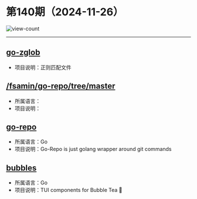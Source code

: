 # 第140期（2024-11-26）

![view-count](https://count.getloli.com/@xiaoxuan6-weekly-20241126)

---
## [go-zglob](https://github.com/mattn/go-zglob)
- 项目说明：正则匹配文件

## [/fsamin/go-repo/tree/master](https://github.com/fsamin/go-repo/tree/master)
- 所属语言：
- 项目说明：

## [go-repo](https://github.com/fsamin/go-repo)
- 所属语言：Go
- 项目说明：Go-Repo is just golang wrapper around git commands

## [bubbles](https://github.com/charmbracelet/bubbles)
- 所属语言：Go
- 项目说明：TUI components for Bubble Tea 🫧
